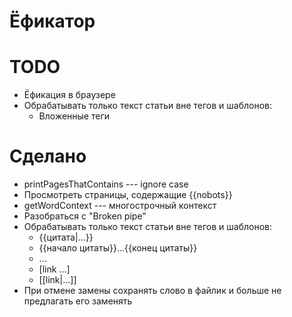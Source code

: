 # Ёфикатор

# TODO
* Ёфикация в браузере
* Обрабатывать только текст статьи вне тегов и шаблонов:
  * Вложенные теги

# Сделано
* printPagesThatContains --- ignore case
* Просмотреть страницы, содержащие {{nobots}}
* getWordContext --- многострочный контекст
* Разобраться с "Broken pipe"
* Обрабатывать только текст статьи вне тегов и шаблонов:
  * {{цитата|...}}
  * {{начало цитаты}}...{{конец цитаты}}
  * <nowiki>...</nowiki>
  * [link ...]
  * [[link|...]]
* При отмене замены сохранять слово в файлик и больше не предлагать его заменять